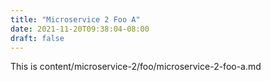 ```yaml
---
title: "Microservice 2 Foo A"
date: 2021-11-20T09:38:04-08:00
draft: false
---
```

This is content/microservice-2/foo/microservice-2-foo-a.md
